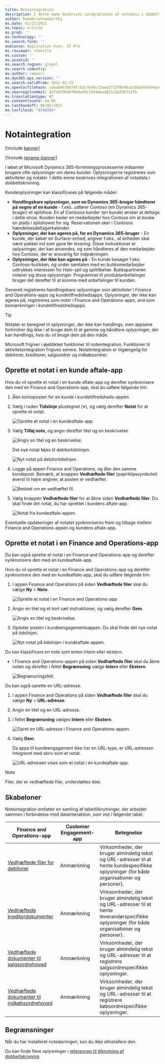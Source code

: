 ```yaml
---
title: Notaintegration
description: I dette emne beskrives integrationen af notadata i dobbeltskrivning.
author: RamaKrishnamoorthy
ms.date: 02/22/2021
ms.topic: article
ms.prod: ''
ms.technology: ''
ms.search.form: ''
audience: Application User, IT Pro
ms.reviewer: rhaertle
ms.custom: ''
ms.assetid: ''
ms.search.region: global
ms.search.industry: ''
ms.author: ramasri
ms.dyn365.ops.version: ''
ms.search.validFrom: 2021-02-22
ms.openlocfilehash: cebab0635679fcb2c3e56c22aed1f33f8846c839ab9de694ae596c9366da96db
ms.sourcegitcommit: 42fe9790ddf0bdad911544deaa82123a396712fb
ms.translationtype: HT
ms.contentlocale: da-DK
ms.lasthandoff: 08/05/2021
ms.locfileid: "6744356"
---
```

# <a name="note-integration"></a>Notaintegration

[!include [banner](../../includes/banner.md)]

[!include [rename-banner](~/includes/cc-data-platform-banner.md)]

I løbet af Microsoft Dynamics 365-forretningsprocesserne indsamler brugere ofte oplysninger om deres kunder. Oplysningerne registreres som aktiviteter og notater. I dette emne beskrives integrationen af notadata i dobbeltskrivning.

Kundeoplysninger kan klassificeres på følgende måder:

+ **Handlingsbare oplysninger, som en Dynamics 365-bruger håndterer på vegne af en kunde** - f.eks. udfører Contoso (en Dynamics 365-bruger) et spilshow. En af Contosos kunder (en kunde) ønsker at deltage i dette show. Kunden beder en medarbejder hos Contoso om at booke en plads i spilshowet for sig. Reservationen sker i Contosos hændelsesdeltagerkalender.
+ **Oplysninger, der kan ageres på, for en Dynamics 365-bruger** - En kunde, der køber en Surface-enhed, angiver f.eks., at enheden skal være pakket ind som gave før levering. Disse instruktioner er oplysninger, der kan anvendes, og som håndteres af den medarbejder hos Contoso, der er ansvarlig for indpakningen.
+ **Oplysninger, der ikke kan ageres på** - En kunde besøger f.eks. Contoso-butikken, og under samtalen med en butiksmedarbejder udtrykkes interessen for *Halo*-spil og spiltilbehør. Butikspartneren noterer sig disse oplysninger. Programmet til produktanbefalinger bruger det derefter til at komme med anbefalinger til kunden.

Generelt registreres handlingsbare oplysninger som *aktiviteter* i Finance and Operations-apps og kundetilfredshedsapps. Oplysninger, der ikke kan ageres på, registreres som *noter* i Finance and Operations-apps, and som *bemærkninger* i kundetilfredshedsapps.

> [!TIP]
> Notater er beregnet til oplysninger, der ikke kan handlings, men appsene forhindrer dig ikke i at bruge dem til at gemme og håndtere oplysninger, der kan handlings, hvis du vil bruge dem på den måde.

Microsoft frigiver i øjeblikket funktioner til noteintegration. Funktioner til aktivitetsintegration frigives senere. Notatintegration er tilgængelig for debitorer, kreditorer, salgsordrer og indkøbsordrer.

## <a name="create-a-note-in-a-customer-engagement-app"></a>Oprette et notat i en kunde aftale-app

Hvis du vil oprette et notat i en kunde aftale-app og derefter synkronisere den med en Finance and Operations-app, skal du udføre følgende trin.

1. Åbn kontoposten for en kunde i kundetilfredsheds-appen.
2. Vælg i ruden **Tidslinje** plustegnet (**+**), og vælg derefter **Notat** for at oprette et notat.

    ![Oprette et notat i en kundeaftale-app.](media/notes-ce-1.png)

3. Vælg **Tilføj note**, og angiv derefter titel og en beskrivelse.

    ![Angiv en titel og en beskrivelse.](media/notes-ce-2.png)

    Det nye notat føjes til debitortidslinjen.

    ![Nyt notat på debitortidslinjen.](media/notes-ce-3.png)

4. Logge på appen Finance and Operations, og åbn den samme kundepost. Bemærk, at knappen **Vedhæftede filer** (papirklipssymbolet) øverst til højre angiver, at posten er vedhæftet.

    ![Besked om en vedhæftet fil.](media/notes-ce-4.png)

5. Vælg knappen **Vedhæftede filer** for at åbne siden **Vedhæftede filer**. Du skal finde det notat, du har oprettet i kundens aftale-app.

    ![Notat fra kundeaftale-appen.](media/notes-ce-5.png)

Eventuelle opdateringer af notatet synkroniseres frem og tilbage mellem Finance and Operations-appen og kundens aftale-app.

## <a name="create-a-note-in-a-finance-and-operations-app"></a>Oprette et notat i en Finance and Operations-app

Du kan også oprette et notat i en Finance and Operations-app og derefter synkronisere den med en kundeaftale-app.

Hvis du vil oprette et notat i en Finance and Operations-app og derefter synkronisere den med en kundeaftale-app, skal du udføre følgende trin.

1. I appen Finance and Operations på siden **Vedhæftede filer** skal du vælge **Ny** \> **Note**.

    ![Oprette et notat i en Finance and Operations-app.](media/notes-fo-1.png)

2. Angiv en titel og et kort sæt instruktioner, og vælg derefter **Gem**.

    ![Angiv en titel og beskrivelse.](media/notes-fo-2.png)

3. Opdater posten i kundeengagementsappen. Du skal finde det nye notat på tidslinjen.

    ![Nyt notat på tidslinjen i kundeaftale-appen.](media/notes-fo-3.png)

Du kan klassificere en note som enten intern eller ekstern.

- I Finance and Operations-appen på siden **Vedhæftede filer** skal du åbne noten og derefter i feltet **Begrænsning** vælge **Intern** eller **Ekstern**.

    ![Begrænsningsfelt.](media/notes-fo-4.png)

Du kan også oprette en URL-adresse.

1. I appen Finance and Operations på siden **Vedhæftede filer** skal du vælge **Ny** \> **URL-adresse**.
2. Angiv en titel og en URL-adresse.
3. I feltet **Begrænsning** vælges **Intern** eller **Ekstern**.

    ![Opret en URL-adresse i Finance and Operations-appen.](media/notes-fo-5.png)

4. Vælg **Gem**.

    Da apps til kundeengagement ikke har en URL-type, er URL-adressen integreret med skriv som et notat.

    ![URL-adressen vises som et notat i en kundeaftale-app.](media/notes-ce-6.png)

> [!NOTE]
> Filer, der er vedhæftede filer, understøttes ikke.

## <a name="templates"></a>Skabeloner

Noteintegration omfatter en samling af tabeltilknytninger, der arbejder sammen i forbindelse med datainteraktion, som vist i følgende tabel.

| Finance and Operations-app | Customer Engagement-app | Betegnelse |
|----------------------------|-------------------------|-------------|
| [Vedhæftede filer for debitorer](mapping-reference.md#230) | Anmærkning | Virksomheder, der bruger almindelig tekst og URL-adresser til at hente kundespecifikke oplysninger (for både organisationer og personer). |
| [Vedhæftede kreditordokumenter](mapping-reference.md#231) | Anmærkning | Virksomheder, der bruger almindelig tekst og URL-adresser til at hente leverandørspecifikke oplysninger (for både organisationer og personer). |
| [Vedhæftede dokumenter til salgsordrehoved](mapping-reference.md#229) | Anmærkning | Virksomheder, der bruger almindelig tekst og URL-adresser til at registrere salgsordrespecifikke oplysninger. |
| [Vedhæftede dokumenter til indkøbsordrehoved](mapping-reference.md#232) | Anmærkning | Virksomheder, der bruger almindelig tekst og URL-adresser til at registrere købsordrespecifikke oplysninger. |

## <a name="limitations"></a>Begrænsninger

Når du har installeret noteløsningen, kan du ikke afinstallere den. 

Du kan finde flere oplysninger i [referencen til tilknytning af dobbeltskrivning](mapping-reference.md).
